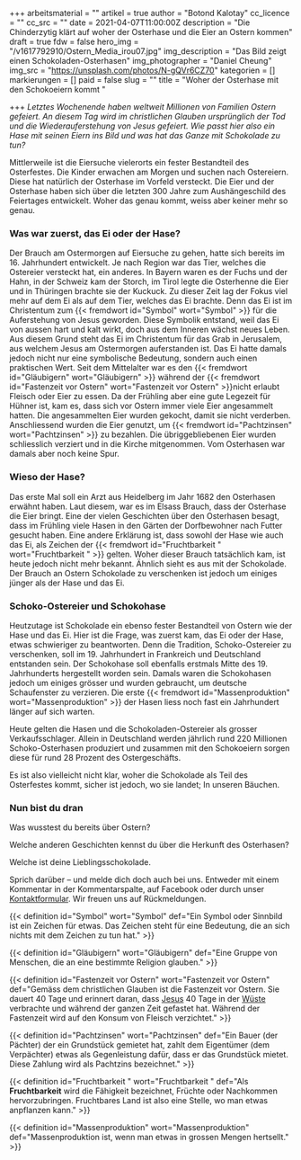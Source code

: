 +++
arbeitsmaterial = ""
artikel = true
author = "Botond Kalotay"
cc_licence = ""
cc_src = ""
date = 2021-04-07T11:00:00Z
description = "Die Chinderzytig klärt auf woher der Osterhase und die Eier an Ostern kommen"
draft = true
fdw = false
hero_img = "/v1617792910/Ostern_Media_irou07.jpg"
img_description = "Das Bild zeigt einen Schokoladen-Osterhasen"
img_photographer = "Daniel Cheung"
img_src = "https://unsplash.com/photos/N-gQVr6CZ70"
kategorien = []
markierungen = []
paid = false
slug = ""
title = "Woher der Osterhase mit den Schokoeiern kommt "

+++
_Letztes Wochenende haben weltweit Millionen von Familien Ostern gefeiert. An diesem Tag wird im christlichen Glauben ursprünglich der Tod und die Wiederauferstehung von Jesus gefeiert. Wie passt hier also ein Hase mit seinen Eiern ins Bild und was hat das Ganze mit Schokolade zu tun?_

Mittlerweile ist die Eiersuche vielerorts ein fester Bestandteil des Osterfestes. Die Kinder erwachen am Morgen und suchen nach Ostereiern. Diese hat natürlich der Osterhase im Vorfeld versteckt. Die Eier und der Osterhase haben sich über die letzten 300 Jahre zum Aushängeschild des Feiertages entwickelt. Woher das genau kommt, weiss aber keiner mehr so genau.

### Was war zuerst, das Ei oder der Hase?

Der Brauch am Ostermorgen auf Eiersuche zu gehen, hatte sich bereits im 16. Jahrhundert entwickelt. Je nach Region war das Tier, welches die Ostereier versteckt hat, ein anderes. In Bayern waren es der Fuchs und der Hahn, in der Schweiz kam der Storch, im Tirol legte die Osterhenne die Eier und in Thüringen brachte sie der Kuckuck. Zu dieser Zeit lag der Fokus viel mehr auf dem Ei als auf dem Tier, welches das Ei brachte. Denn das Ei ist im Christentum zum {{< fremdwort id="Symbol" wort="Symbol" >}} für die Auferstehung von Jesus geworden. Diese Symbolik entstand, weil das Ei von aussen hart und kalt wirkt, doch aus dem Inneren wächst neues Leben. Aus diesem Grund steht das Ei im Christentum für das Grab in Jerusalem, aus welchem Jesus am Ostermorgen auferstanden ist. Das Ei hatte damals jedoch nicht nur eine symbolische Bedeutung, sondern auch einen praktischen Wert. Seit dem Mittelalter war es den {{< fremdwort id="Gläubigern" wort="Gläubigern" >}} während der {{< fremdwort id="Fastenzeit vor Ostern" wort="Fastenzeit vor Ostern" >}}nicht erlaubt Fleisch oder Eier zu essen. Da der Frühling aber eine gute Legezeit für Hühner ist, kam es, dass sich vor Ostern immer viele Eier angesammelt hatten. Die angesammelten Eier wurden gekocht, damit sie nicht verderben. Anschliessend wurden die Eier genutzt, um {{< fremdwort id="Pachtzinsen" wort="Pachtzinsen" >}} zu bezahlen. Die übriggebliebenen Eier wurden schliesslich verziert und in die Kirche mitgenommen. Vom Osterhasen war damals aber noch keine Spur.

### Wieso der Hase?

Das erste Mal soll ein Arzt aus Heidelberg im Jahr 1682 den Osterhasen erwähnt haben. Laut diesem, war es im Elsass Brauch, dass der Osterhase die Eier bringt. Eine der vielen Geschichten über den Osterhasen besagt, dass im Frühling viele Hasen in den Gärten der Dorfbewohner nach Futter gesucht haben. Eine andere Erklärung ist, dass sowohl der Hase wie auch das Ei, als Zeichen der {{< fremdwort id="Fruchtbarkeit " wort="Fruchtbarkeit " >}} gelten. Woher dieser Brauch tatsächlich kam, ist heute jedoch nicht mehr bekannt. Ähnlich sieht es aus mit der Schokolade. Der Brauch an Ostern Schokolade zu verschenken ist jedoch um einiges jünger als der Hase und das Ei.

### Schoko-Ostereier und Schokohase

Heutzutage ist Schokolade ein ebenso fester Bestandteil von Ostern wie der Hase und das Ei. Hier ist die Frage, was zuerst kam, das Ei oder der Hase, etwas schwieriger zu beantworten. Denn die Tradition, Schoko-Ostereier zu verschenken, soll im 19. Jahrhundert in Frankreich und Deutschland entstanden sein. Der Schokohase soll ebenfalls erstmals Mitte des 19. Jahrhunderts hergestellt worden sein. Damals waren die Schokohasen jedoch um einiges grösser und wurden gebraucht, um deutsche Schaufenster zu verzieren. Die erste {{< fremdwort id="Massenproduktion" wort="Massenproduktion" >}} der Hasen liess noch fast ein Jahrhundert länger auf sich warten.

Heute gelten die Hasen und die Schokoladen-Ostereier als grosser Verkaufsschlager. Allein in Deutschland werden jährlich rund 220 Millionen Schoko-Osterhasen produziert und zusammen mit den Schokoeiern sorgen diese für rund 28 Prozent des Ostergeschäfts.

Es ist also vielleicht nicht klar, woher die Schokolade als Teil des Osterfestes kommt, sicher ist jedoch, wo sie landet; In unseren Bäuchen.

### Nun bist du dran

Was wusstest du bereits über Ostern?

Welche anderen Geschichten kennst du über die Herkunft des Osterhasen?

Welche ist deine Lieblingsschokolade.

Sprich darüber – und melde dich doch auch bei uns. Entweder mit einem Kommentar in der Kommentarspalte, auf Facebook oder durch unser [Kontaktformular](https://www.chinderzytig.ch/kontakt/). Wir freuen uns auf Rückmeldungen.

{{< definition id="Symbol" wort="Symbol" def="Ein Symbol oder Sinnbild ist ein Zeichen für etwas. Das Zeichen steht für eine Bedeutung, die an sich nichts mit dem Zeichen zu tun hat." >}}

{{< definition id="Gläubigern" wort="Gläubigern" def="Eine Gruppe von Menschen, die an eine bestimmte Religion glauben." >}}

{{< definition id="Fastenzeit vor Ostern" wort="Fastenzeit vor Ostern" def="Gemäss dem christlichen Glauben ist die Fastenzeit vor Ostern. Sie dauert 40 Tage und erinnert daran, dass [Jesus](https://klexikon.zum.de/wiki/Jesus "Jesus") 40 Tage in der [Wüste](https://klexikon.zum.de/wiki/W%C3%BCste "Wüste") verbrachte und während der ganzen Zeit gefastet hat. Während der Fastenzeit wird auf den Konsum von Fleisch verzichtet." >}}

{{< definition id="Pachtzinsen" wort="Pachtzinsen" def="Ein Bauer (der Pächter) der ein Grundstück gemietet hat, zahlt dem Eigentümer (dem Verpächter) etwas als Gegenleistung dafür, dass er das Grundstück mietet. Diese Zahlung wird als Pachtzins bezeichnet." >}}

{{< definition id="Fruchtbarkeit " wort="Fruchtbarkeit " def="Als **Fruchtbarkeit** wird die Fähigkeit bezeichnet, Früchte oder Nachkommen hervorzubringen. Fruchtbares Land ist also eine Stelle, wo man etwas anpflanzen kann." >}}

{{< definition id="Massenproduktion" wort="Massenproduktion" def="Massenproduktion ist, wenn man etwas in grossen Mengen hertsellt." >}}